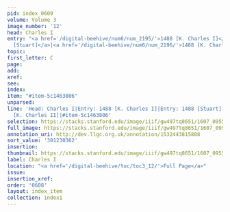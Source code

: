 ```yaml
---
pid: index_0609
volume: Volume 3
image_number: '12'
head: Charles I
entry: "<a href='/digital-beehive/num6/num_2195/'>1488 [K. Charles I]</a>|<a href='/digital-beehive/num6/num_2194/'>1488
  [Stuart]</a>|<a href='/digital-beehive/num6/num_2196/'>1488 [K. Charles II]</a>"
topic:
first_letter: C
page:
add:
xref:
see:
index:
item: "#item-5c1463806"
unparsed:
line: 'Head: Charles I|Entry: 1488 [K. Charles I]|Entry: 1488 [Stuart]|Entry: 1488
  [K. Charles II]|#item-5c1463806'
selection: https://stacks.stanford.edu/image/iiif/gw497tq8651/1607_0955/1820,362,582,116/full/0/default.jpg
full_image: https://stacks.stanford.edu/image/iiif/gw497tq8651/1607_0955/full/full/0/default.jpg
annotation_uri: http://dev.llgc.org.uk/annotation/1532443815808
sort_value: '301230362'
insertion:
thumbnail: https://stacks.stanford.edu/image/iiif/gw497tq8651/1607_0955/1820,362,582,116/150,/0/default.jpg
label: Charles I
location: "<a href='/digital-beehive/toc/toc3_12/'>Full Page</a>"
issue:
insertion_xref:
order: '0608'
layout: index_item
collection: index1
---
```

